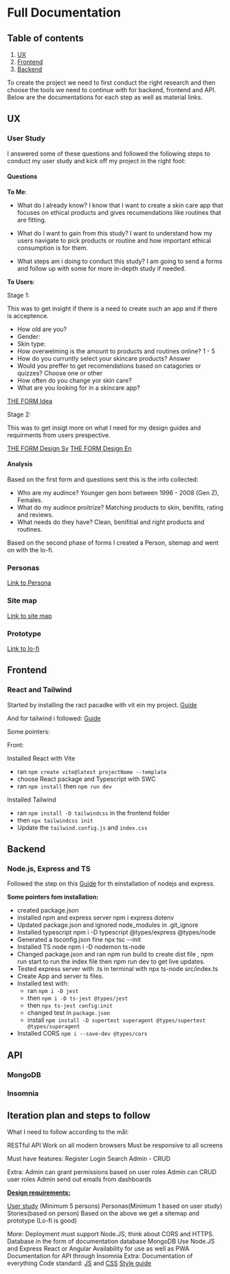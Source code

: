 # Full Documentation

## Table of contents

1. [UX](#ux)
2. [Frontend](#frontend)
3. [Backend](#backend)

To create the project we need to first conduct the right research and then choose the tools we need to continue with for backend, frontend and API. Below are the documentations for each step as well as material links.

## UX

### User Study

I answered some of these questions and followed the following steps to conduct my user study and kick off my project in the right foot:

#### Questions

**To Me**:

- What do I already know?
  I know that I want to create a skin care app that focuses on ethical products and gives recumendations like routines that are fitting.

- What do I want to gain from this study?
  I want to understand how my users navigate to pick products or routine and how important ethical consumption is for them.

- What steps am i doing to conduct this study?
  I am going to send a forms and follow up with some for more in-depth study if needed.

**To Users**:

Stage 1:

This was to get insight if there is a need to create such an app and if there is acceptence.

- How old are you?
- Gender:
- Skin type:
- How overwelming is the amount to products and routines online? 1 - 5
- How do you curruntly select your skincare products? Answer
- Would you preffer to get recomendations based on catagories or quizzes? Choose one or other
- How often do you change yor skin care?
- What are you looking for in a skincare app?

[THE FORM Idea](https://forms.gle/fCrjog4BxAWSdTrY9)

Stage 2:

This was to get insigt more on what I need for my design guides and requirments from users prespective.

[THE FORM Design Sv](https://forms.gle/3UE1qrjUBj7CT81h7)
[THE FORM Design En](https://forms.gle/kBsomr6rxwqgEDNGA)

#### Analysis

Based on the first form and questions sent this is the info collected:

- Who are my audince? Younger gen born between 1996 - 2008 (Gen Z), Females.
- What do my audince proitrize? Matching products to skin, benifits, rating and reviews.
- What needs do they have? Clean, benifitial and right products and routines.

Based on the second phase of forms I created a Person, sitemap and went on with the lo-fi.

### Personas

 [Link to Persona](https://www.figma.com/board/XnSUDxolkJOaFkZ4qN7uAo/Personas-_-SiteMaps?node-id=0-1&node-type=CANVAS&t=AgP9NL88lJ2BD1iq-0)

### Site map

 [Link to site map](https://www.figma.com/board/XnSUDxolkJOaFkZ4qN7uAo/Personas-_-SiteMaps?node-id=0-1&node-type=CANVAS&t=AgP9NL88lJ2BD1iq-0)

### Prototype

 [Link to lo-fi](https://www.figma.com/design/c2cu6Ibahgz1BqYKOdzrRJ/Low-fi-design?node-id=147-88&node-type=FRAME&t=G5aifOy9T7enKAaR-0)

## Frontend

### React and Tailwind

Started by installing the ract pacadke with vit ein my project. [Guide](https://www.geeksforgeeks.org/how-to-setup-reactjs-with-vite/)

And for tailwind i followed: [Guide](https://tailwindcss.com/docs/guides/create-react-app)

Some pointers:

Front:

Installed React with Vite

- ran ``npm create vite@latest projectName --template``
- choose React package and Typescript with SWC
- ran ``npm install`` then ``npm run dev``

Installed Tailwind

- ran ``npm install -D tailwindcss`` in the frontend folder
- then ``npx tailwindcss init``
- Update the ``tailwind.config.js`` and ``index.css``

## Backend

### Node.js, Express and TS

Followed the step on this [Guide](https://blog.logrocket.com/how-to-set-up-node-typescript-express/) for th einstallation of nodejs and express.

**Some pointers fom installation:**

- created package.json
- installed npm and express server npm i express dotenv
- Updated package.json and ignored node_modules in .git_ignore
- Installed typescript npm i -D typescript @types/express @types/node
- Generated a tsconfig.json fine npx tsc --init
- Installed TS node npm i -D nodemon ts-node
- Changed package.json and ran npm run build to create dist file , npm run start to run the index file then npm run dev to get live updates.
- Tested express server with .ts in terminal with npx ts-node src/index.ts
- Create App and server ts files.
- Installed test with:
  - ran ``npm i -D jest``
  - then ``npm i -D ts-jest @types/jest``
  - then ``npx ts-jest config:init``
  - changed test in ``package.json``
  - install ``npm install -D supertest superagent @types/supertest @types/superagent``
- Installed CORS ``npm i --save-dev @types/cors``

## API

### MongoDB

### Insomnia


## Iteration plan and steps to follow

What I need to follow according to the mål:

RESTful API
Work on all modern browsers
Must be responsive to all screens

Must have features:
Register
Login
Search
Admin - CRUD

Extra:
Admin can grant permissions based on user roles
Admin can CRUD user roles
Admin send out emails from dashboards

[**Design requirements:**](https://docs.google.com/document/d/1GxUSFX8hcJPLRGmGkvIWJfAz0OJQkvCu1YXBnacw2CE/edit#heading=h.t1pll68q4w9x)

[User study](https://www.digg.se/webbriktlinjer/tillganglighet/anvandarcentrerat-arbetssatt-och-tjanstedesign) (Minimum 5 persons)
Personas(Minimum 1 based on user study)
Stories(based on person)
Based on the above we get a sitemap and prototype (Lo-fi is good)

More:
Deployment must support Node.JS, think about CORS and HTTPS.
Database in the form of documentation database MongoDB
Use Node.JS and Express
React or Angular
Availability for use as well as PWA
Documentation for API through Insomnia
Extra: Documentation of everything
Code standard: [JS](https://airbnb.io/projects/javascript/) and [CSS](https://github.com/airbnb/css)
[Style guide](https://vicvijayakumar.com/blog/eslint-airbnb-style-guide-prettier/)

